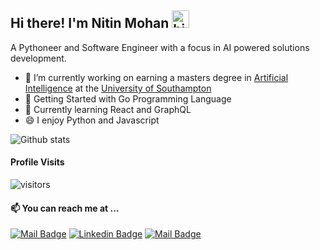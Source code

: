 ## Hi there! I'm Nitin Mohan <img src="https://user-images.githubusercontent.com/1303154/88677602-1635ba80-d120-11ea-84d8-d263ba5fc3c0.gif" width="28px" alt="hi">

 A Pythoneer and Software Engineer with a focus in AI powered solutions development.
- 🔭 I’m currently working on earning a masters degree in [Artificial Intelligence](https://www.southampton.ac.uk/courses/artificial-intelligence-masters-msc#modules) at the [University of Southampton](https://southampton.ac.uk/)
- 📒 Getting Started with Go Programming Language
- 🌱 Currently learning React and GraphQL
- 😄 I enjoy Python and Javascript


![Github stats](https://github-readme-stats.vercel.app/api?username=nitin31mohan&theme=vue&show_icons=true&count_private=true)
 
 #### Profile Visits 

![visitors](https://visitor-badge.glitch.me/badge?page_id=nitin31mohan)

#### 📫 You can reach me at ...

[![Mail Badge](https://img.shields.io/badge/-mnitin31-c0392b?style=flat&labelColor=c0392b&logo=gmail&logoColor=white)](mailto:mnitin31@gmail.com)
[![Linkedin Badge](https://img.shields.io/badge/-Nitin_Mohan-0e76a8?style=flat&labelColor=0e76a8&logo=linkedin&logoColor=white)](https://www.linkedin.com/in/nitinmohan31/)
[![Mail Badge](https://img.shields.io/badge/-@m.nitin.31-5851DB?style=flat&labelColor=5851DB&logo=instagram&logoColor=white)](https://www.instagram.com/m.nitin.31/)

